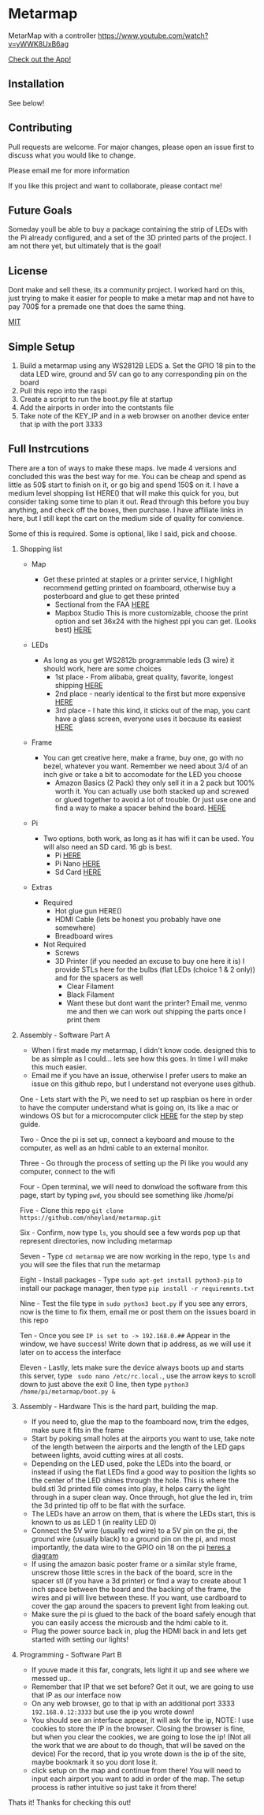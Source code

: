 # Metarmap

MetarMap with a controller
https://www.youtube.com/watch?v=yWWK8UxB6ag

[Check out the App!](https://apps.apple.com/us/app/mapremote/id1576002389)

## Installation

See below!

## Contributing

Pull requests are welcome. For major changes, please open an issue first to discuss what you would like to change.

Please email me for more information

If you like this project and want to collaborate, please contact me!

## Future Goals

Someday youll be able to buy a package containing the strip of LEDs with the Pi already configured, and a set of the 3D printed parts of the project. I am not there yet, but ultimately that is the goal!

## License

Dont make and sell these, its a community project. I worked hard on this, just trying to make it easier for people to make a metar map and not have to pay 700$ for a premade one that does the same thing.

[MIT](https://choosealicense.com/licenses/mit/)

## Simple Setup

1. Build a metarmap using any WS2812B LEDS
   a. Set the GPIO 18 pin to the data LED wire, ground and 5V can go to any corresponding pin on the board
2. Pull this repo into the raspi
3. Create a script to run the boot.py file at startup
4. Add the airports in order into the contstants file
5. Take note of the KEY_IP and in a web browser on another device enter that ip with the port 3333

## Full Instrcutions

There are a ton of ways to make these maps. Ive made 4 versions and concluded this was the best way for me. You can be cheap and spend as little as 50$ start to finish on it, or go big and spend 150$ on it. I have a medium level shopping list HERE() that will make this quick for you, but consider taking some time to plan it out. Read through this before you buy anything, and check off the boxes, then purchase. I have affiliate links in here, but I still kept the cart on the medium side of quality for convience.

Some of this is required. Some is optional, like I said, pick and choose.

1. Shopping list

   - Map
     - Get these printed at staples or a printer service, I highlight recommend getting printed on foamboard, otherwise buy a posterboard and glue to get these printed
       - Sectional from the FAA [HERE](https://www.faa.gov/air_traffic/flight_info/aeronav/productcatalog/vfrcharts/sectional/)
       - Mapbox Studio This is more customizable, choose the print option and set 36x24 with the highest ppi you can get. (Looks best) [HERE](https://www.mapbox.com/mapbox-studio)
   - LEDs

     - As long as you get WS2812b programmable leds (3 wire) it should work, here are some choices
       - 1st place - From alibaba, great quality, favorite, longest shipping [HERE](https://www.aliexpress.com/item/1342959831.html?spm=a2g0o.store_pc_groupList.8148356.30.3b5e60e8KHoRQY)
       - 2nd place - nearly identical to the first but more expensive [HERE](https://amzn.to/2TRrXQL)
       - 3rd place - I hate this kind, it sticks out of the map, you cant have a glass screen, everyone uses it because its easiest [HERE](https://amzn.to/3wAiVov)

   - Frame

     - You can get creative here, make a frame, buy one, go with no bezel, whatever you want. Remember we need about 3/4 of an inch give or take a bit to accomodate for the LED you choose
       - Amazon Basics (2 Pack) they only sell it in a 2 pack but 100% worth it. You can actually use both stacked up and screwed or glued together to avoid a lot of trouble. Or just use one and find a way to make a spacer behind the board. [HERE](https://amzn.to/3wAiVov)

   - Pi

     - Two options, both work, as long as it has wifi it can be used. You will also need an SD card. 16 gb is best.
       - Pi [HERE](https://amzn.to/3wAiVov)
       - Pi Nano [HERE](https://amzn.to/3wAiVov)
       - Sd Card [HERE](https://amzn.to/3wAiVov)

   - Extras
     - Required
       - Hot glue gun HERE()
       - HDMI Cable (lets be honest you probably have one somewhere)
       - Breadboard wires
     - Not Required
       - Screws
       - 3D Printer (if you needed an excuse to buy one here it is) I provide STLs here for the bulbs (flat LEDs (choice 1 & 2 only)) and for the spacers as well
         - Clear Filament
         - Black Filament
         - Want these but dont want the printer? Email me, venmo me and then we can work out shipping the parts once I print them

2. Assembly - Software Part A

   - When I first made my metarmap, I didn't know code. designed this to be as simple as I could... lets see how this goes. In time I will make this much easier.
   - Email me if you have an issue, otherwise I prefer users to make an issue on this github repo, but I understand not everyone uses github.

   One - Lets start with the Pi, we need to set up raspbian os here in order to have the computer understand what is going on, its like a mac or windows OS but for a microcomputer click [HERE](https://www.raspberrypi.org/documentation/installation/) for the step by step guide.

   Two - Once the pi is set up, connect a keyboard and mouse to the computer, as well as an hdmi cable to an external monitor.

   Three - Go through the process of setting up the Pi like you would any computer, connect to the wifi

   Four - Open terminal, we will need to donwload the software from this page, start by typing `pwd`, you should see something like /home/pi

   Five - Clone this repo `git clone https://github.com/nheyland/metarmap.git`

   Six - Confirm, now type `ls`, you should see a few words pop up that represent directories, now including metarmap

   Seven - Type `cd metarmap` we are now working in the repo, type `ls` and you will see the files that run the metarmap

   Eight - Install packages - Type `sudo apt-get install python3-pip` to install our package manager, then type `pip install -r requiremnts.txt`

   Nine - Test the file type in `sudo python3 boot.py` if you see any errors, now is the time to fix them, email me or post them on the issues board in this repo

   Ten - Once you see `IP is set to -> 192.168.0.##` Appear in the window, we have success! Write down that ip address, as we will use it later on to access the interface

   Eleven - Lastly, lets make sure the device always boots up and starts this server, type ` sudo nano /etc/rc.local.`, use the arrow keys to scroll down to just above the exit 0 line, then type `python3 /home/pi/metarmap/boot.py &`

3. Assembly - Hardware
   This is the hard part, building the map.
   - If you need to, glue the map to the foamboard now, trim the edges, make sure it fits in the frame
   - Start by poking small holes at the airports you want to use, take note of the length between the airports and the length of the LED gaps between lights, avoid cutting wires at all costs.
   - Depending on the LED used, poke the LEDs into the board, or instead if using the flat LEDs find a good way to position the lights so the center of the LED shines through the hole. This is where the buld.stl 3d printed file comes into play, it helps carry the light through in a super clean way. Once through, hot glue the led in, trim the 3d printed tip off to be flat with the surface.
   - The LEDs have an arrow on them, that is where the LEDs start, this is known to us as LED 1 (in reality LED 0)
   - Connect the 5V wire (usually red wire) to a 5V pin on the pi, the ground wire (usually black) to a ground pin on the pi, and most importantly, the data wire to the GPIO oin 18 on the pi [heres a diagram](https://cdn.sparkfun.com/assets/learn_tutorials/4/2/4/header_pinout.jpg)
   - If using the amazon basic poster frame or a similar style frame, unscrew those little scres in the back of the board, scre in the spacer stl (if you have a 3d printer) or find a way to create about 1 inch space between the board and the backing of the frame, the wires and pi will live between these. If you want, use cardboard to cover the gap around the spacers to prevent light from leaking out.
   - Make sure the pi is glued to the back of the board safely enough that you can easily access the microusb and the hdmi cable to it.
   - Plug the power source back in, plug the HDMI back in and lets get started with setting our lights!
4. Programming - Software Part B
   - If youve made it this far, congrats, lets light it up and see where we messed up..
   - Remember that IP that we set before? Get it out, we are going to use that IP as our interface now
   - On any web browser, go to that ip with an additional port 3333 `192.168.0.12:3333` but use the ip you wrote down!
   - You should see an interface appear, it will ask for the ip, NOTE: I use cookies to store the IP in the browser. Closing the browser is fine, but when you clear the cookies, we are going to lose the ip! (Not all the work that we are about to do though, that will be saved on the device) For the record, that ip you wrote down is the ip of the site, maybe bookmark it so you dont lose it.
   - click setup on the map and continue from there! You will need to input each airport you want to add in order of the map. The setup process is rather intuitive so just take it from there!

Thats it! Thanks for checking this out!

